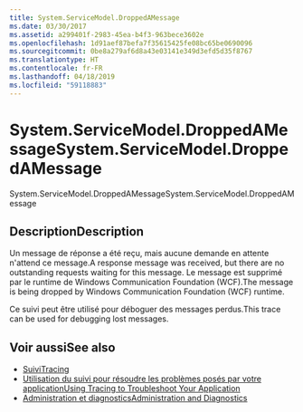 ```yaml
---
title: System.ServiceModel.DroppedAMessage
ms.date: 03/30/2017
ms.assetid: a299401f-2983-45ea-b4f3-963bece3602e
ms.openlocfilehash: 1d91aef87befa7f35615425fe08bc65be0690096
ms.sourcegitcommit: 0be8a279af6d8a43e03141e349d3efd5d35f8767
ms.translationtype: HT
ms.contentlocale: fr-FR
ms.lasthandoff: 04/18/2019
ms.locfileid: "59118883"
---
```

# <a name="systemservicemodeldroppedamessage"></a><span data-ttu-id="4dfc9-102">System.ServiceModel.DroppedAMessage</span><span class="sxs-lookup"><span data-stu-id="4dfc9-102">System.ServiceModel.DroppedAMessage</span></span>
<span data-ttu-id="4dfc9-103">System.ServiceModel.DroppedAMessage</span><span class="sxs-lookup"><span data-stu-id="4dfc9-103">System.ServiceModel.DroppedAMessage</span></span>  
  
## <a name="description"></a><span data-ttu-id="4dfc9-104">Description</span><span class="sxs-lookup"><span data-stu-id="4dfc9-104">Description</span></span>  
 <span data-ttu-id="4dfc9-105">Un message de réponse a été reçu, mais aucune demande en attente n'attend ce message.</span><span class="sxs-lookup"><span data-stu-id="4dfc9-105">A response message was received, but there are no outstanding requests waiting for this message.</span></span> <span data-ttu-id="4dfc9-106">Le message est supprimé par le runtime de Windows Communication Foundation (WCF).</span><span class="sxs-lookup"><span data-stu-id="4dfc9-106">The message is being dropped by Windows Communication Foundation (WCF) runtime.</span></span>  
  
 <span data-ttu-id="4dfc9-107">Ce suivi peut être utilisé pour déboguer des messages perdus.</span><span class="sxs-lookup"><span data-stu-id="4dfc9-107">This trace can be used for debugging lost messages.</span></span>  
  
## <a name="see-also"></a><span data-ttu-id="4dfc9-108">Voir aussi</span><span class="sxs-lookup"><span data-stu-id="4dfc9-108">See also</span></span>

- [<span data-ttu-id="4dfc9-109">Suivi</span><span class="sxs-lookup"><span data-stu-id="4dfc9-109">Tracing</span></span>](../../../../../docs/framework/wcf/diagnostics/tracing/index.md)
- [<span data-ttu-id="4dfc9-110">Utilisation du suivi pour résoudre les problèmes posés par votre application</span><span class="sxs-lookup"><span data-stu-id="4dfc9-110">Using Tracing to Troubleshoot Your Application</span></span>](../../../../../docs/framework/wcf/diagnostics/tracing/using-tracing-to-troubleshoot-your-application.md)
- [<span data-ttu-id="4dfc9-111">Administration et diagnostics</span><span class="sxs-lookup"><span data-stu-id="4dfc9-111">Administration and Diagnostics</span></span>](../../../../../docs/framework/wcf/diagnostics/index.md)
